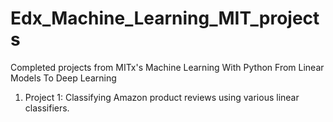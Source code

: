 # Edx_Machine_Learning_MIT_projects
Completed projects from MITx's Machine Learning With Python From Linear Models To Deep Learning 
1) Project 1: Classifying Amazon product reviews using various linear classifiers.
